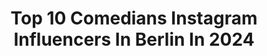 ---
title: Top 10 Comedians Instagram Influencers In Berlin In 2024
description: >-
  Find top comedians Instagram influencers in Berlin in 2024. Most popular hashtags: #comedy #berlin #germany #standupcomedy.
platform: Instagram
hits: 15
text_top: See the most popular Instagram profiles on inBeat.
text_bottom: Our database holds 15 Instagram influencers like this in Berlin, Germany for you to connect with.
profiles:
  - username: "thedanielerizzo"
    fullname: >-
      Daniele Rizzo
    bio: >-
      🇪🇺 [Actor | Showman] Schauspieler | Moderator | Comedian | Synchron Berlin | Köln 🇩🇪🇮🇹🇺🇸 Action | Drama | Comedy | Horror | Comics
    location: "Germany"
    followers: 44479
    engagement: 2529
    commentsToLikes: 0.024629
    id: ck5bvl2rtjvg90i110iy0hkyh
    verified: true
    hashtags: "#ecasting, #schauspiel, #marionhaackcasting, #serie"
  - username: "jurassicaparka"
    fullname: >-
      Jurassica Parka
    bio: >-
      Dragqueen + Comedian📍Berlin TikTok: @thejurassicaparka YouTube: @jurassicaparka Website: www.jurassicaparka.com
    location: "Germany"
    followers: 18675
    engagement: 323
    commentsToLikes: 0.034454
    id: ck6titt1b1exb0j71s3gqh92m
    verified: false
    hashtags: "#nasamma, #storytelling, #jurassicaparka, #dragqueen"
  - username: "ingmarstadelmann"
    fullname: >-
      Ingmar Stadelmann
    bio: >-
      📍Big Daddy Berlin 🎤 Stand-up Comedian „Ich komm nicht klar! Kommt ihr mit?“ ——————————————- 💥👇Tickets für Liveshows👇💥
    location: "Germany"
    followers: 82631
    engagement: 104
    commentsToLikes: 0.033900
    id: ck5bxoj5yo3z50i11ow3ysy86
    verified: true
    hashtags: "#ingmarstadelmann, #comedydeutschland, #lustiges, #findickjut"
  - username: "abdulchahin"
    fullname: >-
      Abdul Kader Chahin
    bio: >-
      Comedian & Satiriker Podcast @nympheundsoehne | @brennpunkt_podcast Showtermine ⬇️ "ACHTE JETZT!" Anfragen an: eva@kaderschmiede-booking.de
    location: "Germany"
    followers: 47447
    engagement: 1278
    commentsToLikes: 0.017750
    id: clq9hyz5s7bhf0k08qyy791dr
    verified: false
    hashtags: "#satire, #comedy, #deutschland, #apache207"
  - username: "shahak"
    fullname: >-
      Shahak Shapira
    bio: >-
      🎤Israeli Comic in Berlin. English Stand-Up. 🇩🇪German Comedy: @shahak.de 🎟Show Tix: 10.3 Hamburg 11.3 Stuttgart 14.3 Leipzig 15.3 Berlin 16.3 Vienna
    location: "Germany"
    followers: 64147
    engagement: 321
    commentsToLikes: 0.013695
    id: ck5q5xj96v10d0i11nibrterq
    verified: true
    hashtags: "#standup, #comedy, #comedyshow, #laugh"
  - username: "interventionrachel"
    fullname: >-
      Rachel Intervention
    bio: >-
      Drag Queen | Germany 🙆 Lipsyncerin mit Leidenschaft. Stand-Up-Comedian. Moderateuse. Vegan. 📍𝗕𝗘𝗥𝗟𝗜𝗡 Booking: rachelintervention@gmail.com
    location: "Germany"
    followers: 4777
    engagement: 1380
    commentsToLikes: 0.120139
    id: ck5bxo9qho3di0i11k1ey65lv
    verified: false
    hashtags: "#show, #drag, #follow, #rpdr"
  - username: "oliverpolakofficial"
    fullname: >-
      Oliver Polak
    bio: >-
      Comedian
    location: "Germany"
    followers: 64519
    engagement: 134
    commentsToLikes: 0.031247
    id: ck14ktnmqr9jb0i19236o9ssf
    verified: true
    hashtags: "#radioshow, #tiktokindia, #interview, #meme"
  - username: "fabio_landert"
    fullname: >-
      Fabio Landert
    bio: >-
      🎤 Stand-Up Comedian 🎮 Twitch: fabiolandert_tv 🎫 Tickets für den Event Comedy Split 🔽
    location: "Germany"
    followers: 7579
    engagement: 741
    commentsToLikes: 0.047045
    id: ck136pf3y7m2y0i19d7lvtio8
    verified: false
    hashtags: "#fotografie, #dog, #frenchbulldog, #frenchie"
  - username: "kawuskalantar"
    fullname: >-
      Kawus Kalantar
    bio: >-
      Stand-up Comedian/ Podcast @chipsundkaviar Spotify und überall! 👌 Booking: mail@klartext-booking.de 🔥🔥🔥Livetour mit ständig neuen Terminen!👇
    location: "Germany"
    followers: 53484
    engagement: 838
    commentsToLikes: 0.011714
    id: ck0vyrlxh5gde0i19qsdceulo
    verified: false
    hashtags: "#tour, #dresden, #langlebekawuskalantar, #standup44"
  - username: "saschagrammel"
    fullname: >-
      Sascha Grammel
    bio: >-
      Puppet-Comedian I ❤️ Spandau Meine lustigen Kühlschrankmagneten findest du hier:
    location: "Germany"
    followers: 215926
    engagement: 246
    commentsToLikes: 0.014914
    id: ck6titoiu1epe0j71j3ulksz0
    verified: true
    hashtags: "#geschenke, #josie, #spass, #spa"
---